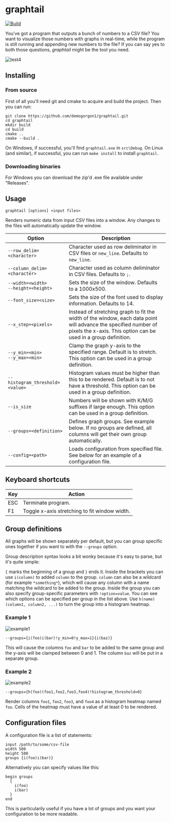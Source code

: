 # graphtail
[![Build](https://github.com/demogorgon1/graphtail/actions/workflows/cmake.yml/badge.svg)](https://github.com/demogorgon1/graphtail/actions/workflows/cmake.yml)

You've got a program that outputs a bunch of numbers to a CSV file? You want to visualize those numbers with graphs 
in real-time, while the program is still running and appending new numbers to the file?
If you can say yes to both those questions, _graphtail_ might be the tool you need.

![test4](https://user-images.githubusercontent.com/7039567/216010144-ea1f3a02-7bfb-458b-9fbe-73104bd3e721.gif)

## Installing
### From source
First of all you'll need git and cmake to acquire and build the project. Then you can run:
```
git clone https://github.com/demogorgon1/graphtail.git
cd graphtail
mkdir build
cd build
cmake ..
cmake --build .
```
On Windows, if successful, you'll find ```graphtail.exe``` in ```src\Debug```.
On Linux (and similar), if successful, you can run ```make install``` to install ```graphtail```.

### Downloading binaries
For Windows you can download the zip'd .exe file available under "Releases".

## Usage
```
graphtail [options] <input files>
```
Renders numeric data from input CSV files into a window. Any changes to the files will automatically update the window.

Option|Description
-|-
```--row_delim=<character>```| Character used as row deliminator in CSV files or ```new_line```. Defaults to ```new_line```.
```--column_delim=<character>```| Character used as column deliminator in CSV files. Defaults to ```;```.
```--width=<width>```<br>```--height=<height>```| Sets the size of the window. Defaults to a 1000x500.
```--font_size=<size>```| Sets the size of the font used to display information. Defaults to 14.
```--x_step=<pixels>```| Instead of stretching graph to fit the width of the window, each data point will advance the specified number of pixels the x-axis. This option can be used in a group definition.
```--y_min=<min>```<br>```--y_max=<min>```| Clamp the graph y-axis to the specified range. Default is to stretch. This option can be used in a group definition.
```--histogram_threshold=<value>```| Histogram values must be higher than this to be rendered. Default is to not have a threshold. This option can be used in a group definition.
```--is_size```| Numbers will be shown with K/M/G suffixes if large enough. This option can be used in a group definition.
```--groups=<definition>```| Defines graph groups. See example below. If no groups are defined, all columns will get their own group automatically.
```--config=<path>```| Loads configuration from specified file. See below for an example of a configuration file.

## Keyboard shortcuts
Key|Action
-|-
ESC|Terminate program.
F1|Toggle x-axis stretching to fit window width.

## Group definitions
All graphs will be shown separately per default, but you can group specific ones together if you want to with the ```--groups``` option.

Group description syntax looks a bit wonky because it's easy to parse, but it's quite simple:

```{``` marks the beginning of a group and ```}``` ends it. Inside the brackets you can use ```i(column)``` to added ```column``` to the group. ```column``` can also be a wildcard (for example ```*something*```), which will cause any column with a name matching the wildcard to be added to the group. Inside the group you can also specify group-specific parameters with ```!option=value```. You can see which options can be specified per group in the list above.
Use ```h(name)(column1, column2, ...)``` to turn the group into a histogram heatmap.

### Example 1

![example1](https://user-images.githubusercontent.com/7039567/216309538-c6c89bf0-3584-4a7d-8733-97b90be9ba78.png)

```
--groups={i(foo)i(bar)!y_min=0!y_max=1}{i(baz)}
```

This will cause the columns ```foo``` and ```bar``` to be added to the same group and the y-axis will be clamped between 0 and 1. The column ```baz``` will be put in a separate group.

### Example 2

![example2](https://user-images.githubusercontent.com/7039567/216310991-768b63ec-21e5-449c-aba1-6d8f42171c67.png)

```
--groups={h(foo)(foo1,foo2,foo3,foo4)!histogram_threshold=0}
```

Render columns ```foo1```, ```foo2```, ```foo3```, and ```foo4``` as a histogram heatmap named ```foo```. Cells of the heatmap must have a value of at least 0 to be rendered.

## Configuration files
A configuration file is a list of statements:

```
input /path/to/some/csv-file
width 500
height 500
groups {i(foo)i(bar)}
```

Alternatively you can specify values like this:

```
begin groups
  {
    i(foo)
    i(bar)
  }
end
```
  
This is particularily useful if you have a lot of groups and you want your configuration to be more readable.

